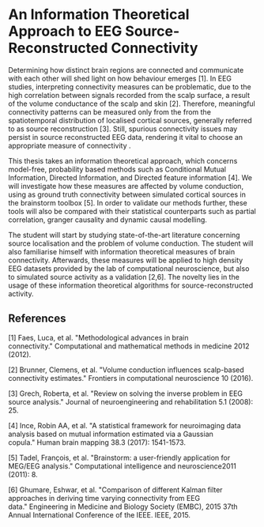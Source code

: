 # An Information Theoretical Approach to EEG Source-Reconstructed Connectivity

Determining how distinct brain regions are connected and communicate with each other will shed light on how behaviour emerges [1]. In EEG studies, interpreting connectivity measures can be problematic, due to the high correlation between signals recorded from the scalp surface, a result of the volume conductance of the scalp and skin [2]. Therefore, meaningful connectivity patterns can be measured only from the from the spatiotemporal distribution of localised cortical sources, generally referred to as source reconstruction [3]. Still, spurious connectivity issues may persist in source reconstructed EEG data, rendering it vital to choose an appropriate measure of connectivity .

This thesis takes an information theoretical approach, which concerns model-free, probability based methods such as Conditional Mutual Information, Directed Information, and Directed feature information [4]. We will investigate how these measures are affected by volume conduction, using as ground truth connectivity between simulated cortical sources in the brainstorm toolbox [5]. In order to validate our methods further, these tools will also be compared with their statistical counterparts such as partial correlation, granger causality and dynamic causal modelling.

The student will start by studying state-of-the-art literature concerning source localisation and the problem of volume conduction. The student will also familiarise himself with information theoretical measures of brain connectivity. Afterwards, these measures will be applied to high density EEG datasets provided by the lab of computational neuroscience, but also to simulated source activity as a validation [2,6]. The novelty lies in the usage of these information theoretical algorithms for source-reconstructed activity.

## References

[1] Faes, Luca, et al. "Methodological advances in brain connectivity." Computational and mathematical methods in medicine 2012 (2012).

[2] Brunner, Clemens, et al. "Volume conduction influences scalp-based connectivity estimates." Frontiers in computational neuroscience 10 (2016).

[3] Grech, Roberta, et al. "Review on solving the inverse problem in EEG source analysis." Journal of neuroengineering and rehabilitation 5.1 (2008): 25.

[4] Ince, Robin AA, et al. "A statistical framework for neuroimaging data analysis based on mutual information estimated via a Gaussian copula." Human brain mapping 38.3 (2017): 1541-1573.

[5] Tadel, François, et al. "Brainstorm: a user-friendly application for MEG/EEG analysis." Computational intelligence and neuroscience2011 (2011): 8.

[6] Ghumare, Eshwar, et al. "Comparison of different Kalman filter approaches in deriving time varying connectivity from EEG data." Engineering in Medicine and Biology Society (EMBC), 2015 37th Annual International Conference of the IEEE. IEEE, 2015.
